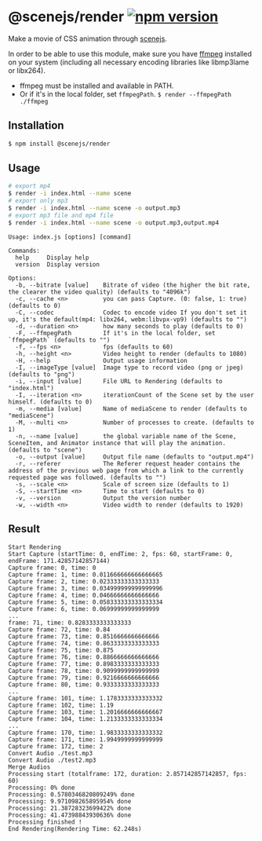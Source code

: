 # @scenejs/render [![npm version](https://badge.fury.io/js/%40scenejs%2Frender.svg)](https://badge.fury.io/js/%40scenejs%2Frender)



Make a movie of CSS animation through [scenejs](https://github.com/daybrush/scenejs).

In order to be able to use this module, make sure you have [ffmpeg](https://ffmpeg.org/) installed on your system (including all necessary encoding libraries like libmp3lame or libx264).

  * ffmpeg must be installed and available in PATH.
  * Or if it's in the local folder, set `ffmpegPath`.
  `$ render --ffmpegPath ./ffmpeg`

## Installation
```bash
$ npm install @scenejs/render
```

## Usage
```bash
# export mp4
$ render -i index.html --name scene
# export only mp3
$ render -i index.html --name scene -o output.mp3
# export mp3 file and mp4 file
$ render -i index.html --name scene -o output.mp3,output.mp4
```

```
Usage: index.js [options] [command]

Commands:
  help     Display help
  version  Display version

Options:
  -b, --bitrate [value]    Bitrate of video (the higher the bit rate, the clearer the video quality) (defaults to "4096k")
  -c, --cache <n>          you can pass Capture. (0: false, 1: true) (defaults to 0)
  -C, --codec              Codec to encode video If you don't set it up, it's the default(mp4: libx264, webm:libvpx-vp9) (defaults to "")
  -d, --duration <n>       how many seconds to play (defaults to 0)
  -F, --ffmpegPath         If it's in the local folder, set `ffmpegPath` (defaults to "")
  -f, --fps <n>            fps (defaults to 60)
  -h, --height <n>         Video height to render (defaults to 1080)
  -H, --help               Output usage information
  -I, --imageType [value]  Image type to record video (png or jpeg) (defaults to "png")
  -i, --input [value]      File URL to Rendering (defaults to "index.html")
  -I, --iteration <n>      iterationCount of the Scene set by the user himself. (defaults to 0)
  -m, --media [value]      Name of mediaScene to render (defaults to "mediaScene")
  -M, --multi <n>          Number of processes to create. (defaults to 1)
  -n, --name [value]       the global variable name of the Scene, SceneItem, and Animator instance that will play the animation. (defaults to "scene")
  -o, --output [value]     Output file name (defaults to "output.mp4")
  -r, --referer            The Referer request header contains the address of the previous web page from which a link to the currently requested page was followed. (defaults to "")
  -s, --scale <n>          Scale of screen size (defaults to 1)
  -S, --startTime <n>      Time to start (defaults to 0)
  -v, --version            Output the version number
  -w, --width <n>          Video width to render (defaults to 1920)
```
## Result
```
Start Rendering
Start Capture (startTime: 0, endTime: 2, fps: 60, startFrame: 0, endFrame: 171.42857142857144)
Capture frame: 0, time: 0
Capture frame: 1, time: 0.011666666666666665
Capture frame: 2, time: 0.02333333333333333
Capture frame: 3, time: 0.034999999999999996
Capture frame: 4, time: 0.04666666666666666
Capture frame: 5, time: 0.058333333333333334
Capture frame: 6, time: 0.06999999999999999
...
frame: 71, time: 0.8283333333333333
Capture frame: 72, time: 0.84
Capture frame: 73, time: 0.8516666666666666
Capture frame: 74, time: 0.8633333333333333
Capture frame: 75, time: 0.875
Capture frame: 76, time: 0.8866666666666666
Capture frame: 77, time: 0.8983333333333333
Capture frame: 78, time: 0.9099999999999999
Capture frame: 79, time: 0.9216666666666666
Capture frame: 80, time: 0.9333333333333333
...
Capture frame: 101, time: 1.1783333333333332
Capture frame: 102, time: 1.19
Capture frame: 103, time: 1.2016666666666667
Capture frame: 104, time: 1.2133333333333334
...
Capture frame: 170, time: 1.9833333333333332
Capture frame: 171, time: 1.9949999999999999
Capture frame: 172, time: 2
Convert Audio ./test.mp3
Convert Audio ./test2.mp3
Merge Audios
Processing start (totalframe: 172, duration: 2.857142857142857, fps: 60)
Processing: 0% done
Processing: 0.5780346820809249% done
Processing: 9.971098265895954% done
Processing: 21.38728323699422% done
Processing: 41.47398843930636% done
Processing finished !
End Rendering(Rendering Time: 62.248s)
```